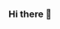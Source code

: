 ### Hi there 👋
<!--
<p align="left"> <img src="https://komarev.com/ghpvc/?username=mzahidberber&label=Profile%20views&color=0e75b6&style=plastic" alt="mzahidberber" /> </p>

**mzahidberber/mzahidberber** is a ✨ _special_ ✨ repository because its `README.md` (this file) appears on your GitHub profile.

Here are some ideas to get you started:

- 🔭 I’m currently working on ...
- 🌱 I’m currently learning ...
- 👯 I’m looking to collaborate on ...
- 🤔 I’m looking for help with ...
- 💬 Ask me about ...
- 📫 How to reach me: ...
- 😄 Pronouns: ...
- ⚡ Fun fact: ...
-->
